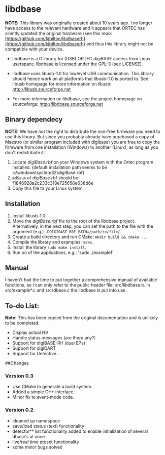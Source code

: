 # libdbase

**NOTE:** This library was originally created about 10 years ago. I no longer have access to the relevant hardware and it appears that ORTEC has silently updated the original hardware (see this repo: [https://github.com/kjbilton/libdbaserh](https://github.com/kjbilton/libdbaserh) and thus this library might not be compatible with your device.

- libdbase is a C library for (USB) ORTEC digiBASE access from Linux userspace. 
  libdbase is licensed under the GPL-3 (see LICENSE).

- libdbase uses libusb-1.0 for lowlevel USB communication.
  This library should hence work on all platforms that libusb-1.0 is ported to.
  See libusb homepage for more information on libusb:
      http://libusb.sourceforge.net

- For more information on libdbase, see the project homepage on sourceforge:
      http://libdbase.sourceforge.net

## Binary dependecy
**NOTE:** We have not the right to distribute the non-free firmware you need to use this library. But since you probably already have purchased a copy of Maestro (or similar program included with digibase) you are free to copy the firmware  from one installation (Windows) to another (Linux), as long as you don't redistribute it.

  1. Locate _digiBase.rbf_ on your Windows system with the Ortec program installed.
  (default installation path seems to be c:\windows\system32\digiBase.rbf)
  2. `md5sum` of _digiBase.rbf_ should be: 
  f1846928a2c233c318e725658e638d6e
  3. Copy this file to your Linux system.

## Installation
  1. Install libusb-1.0
  2. Move the _digiBase.rbf_ file to the root of the libdbase project. Alternatively, in the next step, you can set the path to the file with the argument (e.g.) `-DDIGIBASE_RBF_PATH=/path/to/file/`.
  3. Create a build directory and run CMake: `mkdir build && cmake ..`.
  4. Compile the library and examples: `make`.
  5. Install the library `sudo make install`.
  6. Run on of the applications, e.g.: 'sudo ./example1'

## Manual
  I haven't had the time to put together a comprehensive manual of available functions,
  so I can only refer to the public header file: src/libdbase.h. In src/example*.c and 
  src/dbase.c the libdbase is put into use.

## To-do List:
**Note:** This has been copied from the original documentation and is unlikely to be completed.

- Display actual HV
- Handle status messages (are there any?)
- Support for digiBASE-RH (dual EPs)
- Support for digiDART
- Support for Detective...


##Changes

### Version 0.3

- Use CMake to generate a build system.
- Added a simple C++ interface.
- Minor fix to event-mode code.


### Version 0.2

- cleaned up namespace
- save/load status (text) functionality
- detector** list functionality added to enable initialization of several dbase's at once
- live/real time preset functionality
- some minor bugs solved
